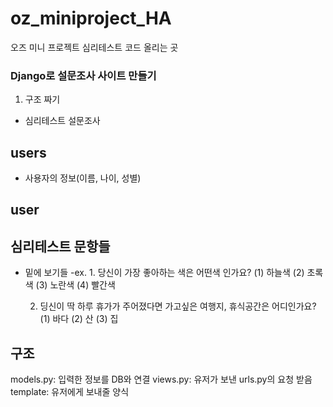 # oz_miniproject_HA
오즈 미니 프로젝트 심리테스트 코드 올리는 곳

### Django로 설문조사 사이트 만들기
1) 구조 짜기
- 심리테스트 설문조사
## users
- 사용자의 정보(이름, 나이, 성별)
## user
## 심리테스트 문항들
- 밑에 보기들
-ex. 1. 당신이 가장 좋아하는 색은 어떤색 인가요?
     (1) 하늘색
     (2) 초록색
     (3) 노란색
     (4) 빨간색

     2. 딩신이 딱 하루 휴가가 주어졌다면 가고싶은 여행지, 휴식공간은  어디인가요?
     (1) 바다
     (2) 산
     (3) 집

## 구조
models.py: 입력한 정보를 DB와 연결
views.py: 유저가 보낸 urls.py의 요청 받음
template: 유저에게 보내줄 양식

